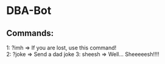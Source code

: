 # DBA-Bot
## Commands:
1: ?imh => If you are lost, use this command! <br>
2: ?joke => Send a dad joke
3: sheesh => Well... Sheeeeesh!!!!

